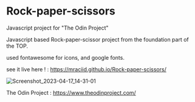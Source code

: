 # Rock-paper-scissors
Javascript project for "The Odin Project"

Javascript based Rock-paper-scissor project from the foundation part of the TOP.

used fontawesome for icons, and google fonts.

see it live here ! : https://mraciid.github.io/Rock-paper-scissors/

![Screenshot_2023-04-17_14-31-01](https://user-images.githubusercontent.com/100881182/232484671-de590200-aa93-4963-be58-f447853b7629.png)



The Odin Project : https://www.theodinproject.com/
